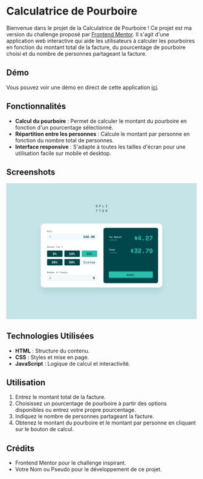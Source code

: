 # Calculatrice de Pourboire

Bienvenue dans le projet de la Calculatrice de Pourboire !  Ce projet est ma version du challenge proposé par [Frontend Mentor](https://www.frontendmentor.io/challenges/tip-calculator-app-ugJNGbJUX). Il s'agit d'une application web interactive qui aide les utilisateurs à calculer les pourboires en fonction du montant total de la facture, du pourcentage de pourboire choisi et du nombre de personnes partageant la facture.

## Démo

Vous pouvez voir une démo en direct de cette application [ici](https://calculette-one.vercel.app/#).

## Fonctionnalités

- **Calcul du pourboire** : Permet de calculer le montant du pourboire en fonction d'un pourcentage sélectionné.
- **Répartition entre les personnes** : Calcule le montant par personne en fonction du nombre total de personnes.
- **Interface responsive** : S'adapte à toutes les tailles d'écran pour une utilisation facile sur mobile et desktop.

## Screenshots

![Screenshot](./design/desktop-design-completed.jpg)

## Technologies Utilisées

- **HTML** : Structure du contenu.
- **CSS** : Styles et mise en page.
- **JavaScript** : Logique de calcul et interactivité.


## Utilisation

1. Entrez le montant total de la facture.
2. Choisissez un pourcentage de pourboire à partir des options disponibles ou entrez votre propre pourcentage.
3. Indiquez le nombre de personnes partageant la facture.
4. Obtenez le montant du pourboire et le montant par personne en cliquant sur le bouton de calcul.

## Crédits
- Frontend Mentor pour le challenge inspirant.
- Votre Nom ou Pseudo pour le développement de ce projet.
